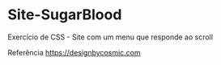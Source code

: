 # Site-SugarBlood
Exercício de CSS - Site com um menu que responde ao scroll

Referência
https://designbycosmic.com
